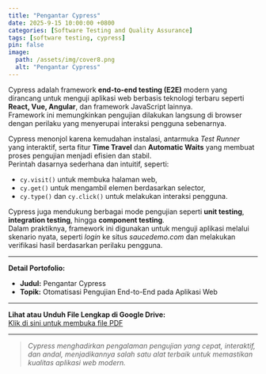 ```yaml
---
title: "Pengantar Cypress"
date: 2025-9-15 10:00:00 +0800
categories: [Software Testing and Quality Assurance]
tags: [software testing, cypress]
pin: false
image:
  path: /assets/img/cover8.png
  alt: "Pengantar Cypress"
---
```



Cypress adalah framework **end-to-end testing (E2E)** modern yang dirancang untuk menguji aplikasi web berbasis teknologi terbaru seperti **React, Vue, Angular**, dan framework JavaScript lainnya.  
Framework ini memungkinkan pengujian dilakukan langsung di browser dengan perilaku yang menyerupai interaksi pengguna sebenarnya.

Cypress menonjol karena kemudahan instalasi, antarmuka *Test Runner* yang interaktif, serta fitur **Time Travel** dan **Automatic Waits** yang membuat proses pengujian menjadi efisien dan stabil.  
Perintah dasarnya sederhana dan intuitif, seperti:
- `cy.visit()` untuk membuka halaman web,  
- `cy.get()` untuk mengambil elemen berdasarkan selector,  
- `cy.type()` dan `cy.click()` untuk melakukan interaksi pengguna.

Cypress juga mendukung berbagai mode pengujian seperti **unit testing**, **integration testing**, hingga **component testing**.  
Dalam praktiknya, framework ini digunakan untuk menguji aplikasi melalui skenario nyata, seperti *login* ke situs *saucedemo.com* dan melakukan verifikasi hasil berdasarkan perilaku pengguna.

---

**Detail Portofolio:**
- **Judul:** Pengantar Cypress  
- **Topik:** Otomatisasi Pengujian End-to-End pada Aplikasi Web

---

**Lihat atau Unduh File Lengkap di Google Drive:**  
[Klik di sini untuk membuka file PDF](https://drive.google.com/file/d/1lBwmTvmXF0iDxCIX0SbTfTBOQ7-eOLOx/view?usp=sharing)

---

> *Cypress menghadirkan pengalaman pengujian yang cepat, interaktif, dan andal, menjadikannya salah satu alat terbaik untuk memastikan kualitas aplikasi web modern.*